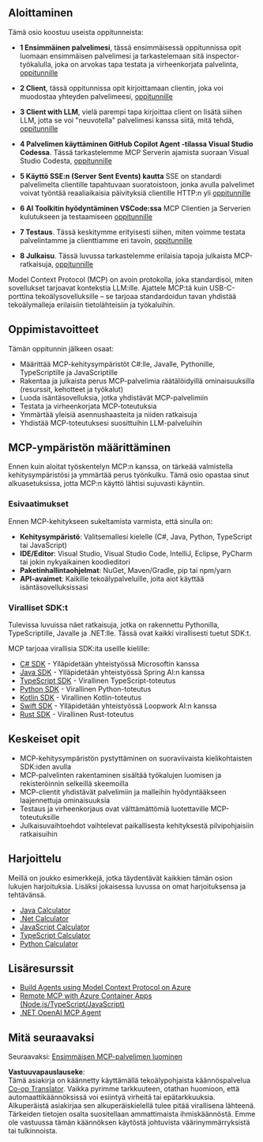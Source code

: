<!--
CO_OP_TRANSLATOR_METADATA:
{
  "original_hash": "f77fa364511cb670d6262d119d56f562",
  "translation_date": "2025-06-11T09:12:07+00:00",
  "source_file": "03-GettingStarted/README.md",
  "language_code": "fi"
}
-->
## Aloittaminen  

Tämä osio koostuu useista oppitunneista:

- **1 Ensimmäinen palvelimesi**, tässä ensimmäisessä oppitunnissa opit luomaan ensimmäisen palvelimesi ja tarkastelemaan sitä inspector-työkalulla, joka on arvokas tapa testata ja virheenkorjata palvelinta, [oppitunnille](/03-GettingStarted/01-first-server/README.md)

- **2 Client**, tässä oppitunnissa opit kirjoittamaan clientin, joka voi muodostaa yhteyden palvelimeesi, [oppitunnille](/03-GettingStarted/02-client/README.md)

- **3 Client with LLM**, vielä parempi tapa kirjoittaa client on lisätä siihen LLM, jotta se voi "neuvotella" palvelimesi kanssa siitä, mitä tehdä, [oppitunnille](/03-GettingStarted/03-llm-client/README.md)

- **4 Palvelimen käyttäminen GitHub Copilot Agent -tilassa Visual Studio Codessa**. Tässä tarkastelemme MCP Serverin ajamista suoraan Visual Studio Codesta, [oppitunnille](/03-GettingStarted/04-vscode/README.md)

- **5 Käyttö SSE:n (Server Sent Events) kautta** SSE on standardi palvelimelta clientille tapahtuvaan suoratoistoon, jonka avulla palvelimet voivat työntää reaaliaikaisia päivityksiä clientille HTTP:n yli [oppitunnille](/03-GettingStarted/05-sse-server/README.md)

- **6 AI Toolkitin hyödyntäminen VSCode:ssa** MCP Clientien ja Serverien kulutukseen ja testaamiseen [oppitunnille](/03-GettingStarted/06-aitk/README.md)

- **7 Testaus**. Tässä keskitymme erityisesti siihen, miten voimme testata palvelintamme ja clienttiamme eri tavoin, [oppitunnille](/03-GettingStarted/07-testing/README.md)

- **8 Julkaisu**. Tässä luvussa tarkastelemme erilaisia tapoja julkaista MCP-ratkaisuja, [oppitunnille](/03-GettingStarted/08-deployment/README.md)


Model Context Protocol (MCP) on avoin protokolla, joka standardisoi, miten sovellukset tarjoavat kontekstia LLM:ille. Ajattele MCP:tä kuin USB-C-porttina tekoälysovelluksille – se tarjoaa standardoidun tavan yhdistää tekoälymalleja erilaisiin tietolähteisiin ja työkaluihin.

## Oppimistavoitteet

Tämän oppitunnin jälkeen osaat:

- Määrittää MCP-kehitysympäristöt C#:lle, Javalle, Pythonille, TypeScriptille ja JavaScriptille
- Rakentaa ja julkaista perus MCP-palvelimia räätälöidyillä ominaisuuksilla (resurssit, kehotteet ja työkalut)
- Luoda isäntäsovelluksia, jotka yhdistävät MCP-palvelimiin
- Testata ja virheenkorjata MCP-toteutuksia
- Ymmärtää yleisiä asennushaasteita ja niiden ratkaisuja
- Yhdistää MCP-toteutuksesi suosittuihin LLM-palveluihin

## MCP-ympäristön määrittäminen

Ennen kuin aloitat työskentelyn MCP:n kanssa, on tärkeää valmistella kehitysympäristösi ja ymmärtää perus työnkulku. Tämä osio opastaa sinut alkuasetuksissa, jotta MCP:n käyttö lähtisi sujuvasti käyntiin.

### Esivaatimukset

Ennen MCP-kehitykseen sukeltamista varmista, että sinulla on:

- **Kehitysympäristö**: Valitsemallesi kielelle (C#, Java, Python, TypeScript tai JavaScript)
- **IDE/Editor**: Visual Studio, Visual Studio Code, IntelliJ, Eclipse, PyCharm tai jokin nykyaikainen koodieditori
- **Paketinhallintaohjelmat**: NuGet, Maven/Gradle, pip tai npm/yarn
- **API-avaimet**: Kaikille tekoälypalveluille, joita aiot käyttää isäntäsovelluksissasi


### Viralliset SDK:t

Tulevissa luvuissa näet ratkaisuja, jotka on rakennettu Pythonilla, TypeScriptille, Javalle ja .NET:lle. Tässä ovat kaikki virallisesti tuetut SDK:t.

MCP tarjoaa virallisia SDK:ita useille kielille:
- [C# SDK](https://github.com/modelcontextprotocol/csharp-sdk) - Ylläpidetään yhteistyössä Microsoftin kanssa
- [Java SDK](https://github.com/modelcontextprotocol/java-sdk) - Ylläpidetään yhteistyössä Spring AI:n kanssa
- [TypeScript SDK](https://github.com/modelcontextprotocol/typescript-sdk) - Virallinen TypeScript-toteutus
- [Python SDK](https://github.com/modelcontextprotocol/python-sdk) - Virallinen Python-toteutus
- [Kotlin SDK](https://github.com/modelcontextprotocol/kotlin-sdk) - Virallinen Kotlin-toteutus
- [Swift SDK](https://github.com/modelcontextprotocol/swift-sdk) - Ylläpidetään yhteistyössä Loopwork AI:n kanssa
- [Rust SDK](https://github.com/modelcontextprotocol/rust-sdk) - Virallinen Rust-toteutus

## Keskeiset opit

- MCP-kehitysympäristön pystyttäminen on suoraviivaista kielikohtaisten SDK:iden avulla
- MCP-palvelinten rakentaminen sisältää työkalujen luomisen ja rekisteröinnin selkeillä skeemoilla
- MCP-clientit yhdistävät palvelimiin ja malleihin hyödyntääkseen laajennettuja ominaisuuksia
- Testaus ja virheenkorjaus ovat välttämättömiä luotettaville MCP-toteutuksille
- Julkaisuvaihtoehdot vaihtelevat paikallisesta kehityksestä pilvipohjaisiin ratkaisuihin

## Harjoittelu

Meillä on joukko esimerkkejä, jotka täydentävät kaikkien tämän osion lukujen harjoituksia. Lisäksi jokaisessa luvussa on omat harjoituksensa ja tehtävänsä.

- [Java Calculator](./samples/java/calculator/README.md)
- [.Net Calculator](../../../03-GettingStarted/samples/csharp)
- [JavaScript Calculator](./samples/javascript/README.md)
- [TypeScript Calculator](./samples/typescript/README.md)
- [Python Calculator](../../../03-GettingStarted/samples/python)

## Lisäresurssit

- [Build Agents using Model Context Protocol on Azure](https://learn.microsoft.com/azure/developer/ai/intro-agents-mcp)
- [Remote MCP with Azure Container Apps (Node.js/TypeScript/JavaScript)](https://learn.microsoft.com/samples/azure-samples/mcp-container-ts/mcp-container-ts/)
- [.NET OpenAI MCP Agent](https://learn.microsoft.com/samples/azure-samples/openai-mcp-agent-dotnet/openai-mcp-agent-dotnet/)

## Mitä seuraavaksi

Seuraavaksi: [Ensimmäisen MCP-palvelimen luominen](/03-GettingStarted/01-first-server/README.md)

**Vastuuvapauslauseke**:  
Tämä asiakirja on käännetty käyttämällä tekoälypohjaista käännöspalvelua [Co-op Translator](https://github.com/Azure/co-op-translator). Vaikka pyrimme tarkkuuteen, otathan huomioon, että automaattikäännöksissä voi esiintyä virheitä tai epätarkkuuksia. Alkuperäistä asiakirjaa sen alkuperäiskielellä tulee pitää virallisena lähteenä. Tärkeiden tietojen osalta suositellaan ammattimaista ihmiskäännöstä. Emme ole vastuussa tämän käännöksen käytöstä johtuvista väärinymmärryksistä tai tulkinnoista.